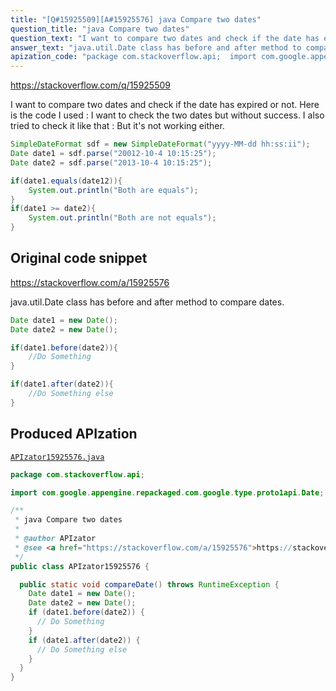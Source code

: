```yaml
---
title: "[Q#15925509][A#15925576] java Compare two dates"
question_title: "java Compare two dates"
question_text: "I want to compare two dates and check if the date has expired or not. Here is the code I used : I want to check the two dates but without success. I also tried to check it like that : But it's not working either."
answer_text: "java.util.Date class has before and after method to compare dates."
apization_code: "package com.stackoverflow.api;  import com.google.appengine.repackaged.com.google.type.proto1api.Date;  /**  * java Compare two dates  *  * @author APIzator  * @see <a href=\"https://stackoverflow.com/a/15925576\">https://stackoverflow.com/a/15925576</a>  */ public class APIzator15925576 {    public static void compareDate() throws RuntimeException {     Date date1 = new Date();     Date date2 = new Date();     if (date1.before(date2)) {       // Do Something     }     if (date1.after(date2)) {       // Do Something else     }   } }"
---
```


https://stackoverflow.com/q/15925509

I want to compare two dates and check if the date has expired or not.
Here is the code I used :
I want to check the two dates but without success.
I also tried to check it like that :
But it&#x27;s not working either.


```java
SimpleDateFormat sdf = new SimpleDateFormat("yyyy-MM-dd hh:ss:ii");
Date date1 = sdf.parse("20012-10-4 10:15:25");
Date date2 = sdf.parse("2013-10-4 10:15:25");

if(date1.equals(date12)){
    System.out.println("Both are equals");
}
if(date1 >= date2){
    System.out.println("Both are not equals");
}
```


## Original code snippet

https://stackoverflow.com/a/15925576

java.util.Date class has before and after method to compare dates.

```java
Date date1 = new Date();
Date date2 = new Date();

if(date1.before(date2)){
    //Do Something
}

if(date1.after(date2)){
    //Do Something else
}
```

## Produced APIzation

[`APIzator15925576.java`](https://github.com/pasqualesalza/apization-temp-data/raw/master/apizations/java/APIzator15925576.java)

```java
package com.stackoverflow.api;

import com.google.appengine.repackaged.com.google.type.proto1api.Date;

/**
 * java Compare two dates
 *
 * @author APIzator
 * @see <a href="https://stackoverflow.com/a/15925576">https://stackoverflow.com/a/15925576</a>
 */
public class APIzator15925576 {

  public static void compareDate() throws RuntimeException {
    Date date1 = new Date();
    Date date2 = new Date();
    if (date1.before(date2)) {
      // Do Something
    }
    if (date1.after(date2)) {
      // Do Something else
    }
  }
}

```